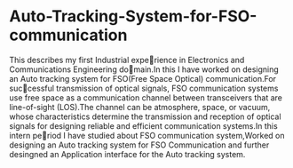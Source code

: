 # Auto-Tracking-System-for-FSO-communication

This describes my first Industrial experience in Electronics and Communications Engineering domain.In this I have worked on designing an Auto tracking
system for FSO(Free Space Optical) communication.For successful transmission of optical signals, FSO communication
systems use free space as a communication channel between
transceivers that are line-of-sight (LOS).The channel can be
atmosphere, space, or vacuum, whose characteristics determine
the transmission and reception of optical signals for designing
reliable and efficient communication systems.In this intern period I have studied about FSO communication system,Worked
on designing an Auto tracking system for FSO Communication
and further desingned an Application interface for the Auto
tracking system.

